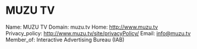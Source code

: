 
# MUZU TV

Name: MUZU TV
Domain: muzu.tv
Home: http://www.muzu.tv
Privacy_policy: http://www.muzu.tv/site/privacyPolicy/
Email: info@muzu.tv
Member_of: Interactive Advertising Bureau (IAB)
